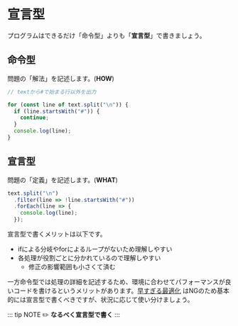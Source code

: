# 宣言型

プログラムはできるだけ「命令型」よりも「**宣言型**」で書きましょう。

## 命令型

問題の「解法」を記述します。(**HOW**)

```ts
// textから#で始まる行以外を出力

for (const line of text.split("\n")) {
  if (line.startsWith("#")) {
    continue;
  }
  console.log(line);
}
```

## 宣言型

問題の「定義」を記述します。(**WHAT**)

```ts
text.split("\n")
  .filter(line => !line.startsWith("#"))
  .forEach(line => {
    console.log(line);
  });
```

宣言型で書くメリットは以下です。

- ifによる分岐やforによるループがないため理解しやすい
- 各処理が役割ごとに分かれているので理解しやすい
  - 修正の影響範囲も小さくて済む

一方命令型では処理の詳細を記述するため、環境に合わせてパフォーマンスが良いコードを書けるというメリットがあります。[早すぎる最適化](premature-optimization.md) はNGのため基本的には宣言型で書くべきですが、状況に応じて使い分けましょう。

::: tip NOTE
:pencil2: **なるべく宣言型で書く**
:::
